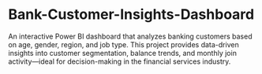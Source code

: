 # Bank-Customer-Insights-Dashboard
An interactive Power BI dashboard that analyzes banking customers based on age, gender, region, and job type. This project provides data-driven insights into customer segmentation, balance trends, and monthly join activity—ideal for decision-making in the financial services industry.
